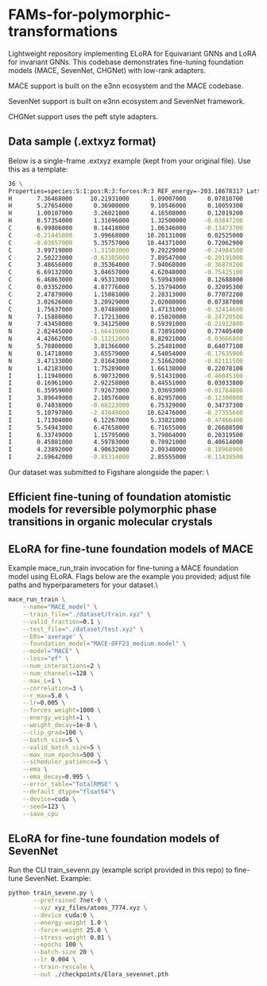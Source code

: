 # FAMs-for-polymorphic-transformations

Lightweight repository implementing ELoRA for Equivariant GNNs and LoRA for invariant GNNs.
This codebase demonstrates fine-tuning foundation models (MACE, SevenNet, CHGNet) with low-rank adapters.

MACE support is built on the e3nn ecosystem and the MACE codebase.

SevenNet support is built on e3nn ecosystem and SevenNet framework.

CHGNet support uses the peft style adapters.

## Data sample (.extxyz format)
Below is a single-frame .extxyz example (kept from your original file). Use this as a template:
```bash
36 \
Properties=species:S:1:pos:R:3:forces:R:3 REF_energy=-203.18678317 Lattice="7.75640000 0.00000000 0.00000000 -0.11045220 10.71853092 0.00000000 -0.17760577 -3.80304806 11.13449525" \
H       7.36468000     10.21931000      1.09007000      0.07810700     -0.01555800      0.12200500 \
H       5.27654000      0.36900000      9.10546000      0.10059300      0.06820700      0.00643600 \
H       1.00107000      3.26021000      4.16508000      0.12019200      0.00215600     -0.14753200 \
H       0.57354000      1.31696000      1.32500000     -0.03847200      0.10923100      0.02317900 \
C       6.99806000      8.14418000      1.06346000     -0.13473700     -0.72076100      0.06783300 \
C      -0.21445000      3.99668000     10.20131000      0.02525000      0.18346500     -0.51738800 \
C      -0.03657000      5.35757000     10.44371000      0.72062900      0.25167600     -0.72249500 \
C       3.99719000     -1.31503000      9.29229000     -0.24984500     -0.63551900      0.15232500 \
C       2.50223000     -0.63385000      7.89547000     -0.20191000      0.33941200     -0.26274600 \
C       3.48656000      0.35364000      7.94068000     -0.36870200      0.59692900     -0.76930200 \
C       6.69132000      3.04657000      4.62048000     -0.75425100     -0.15612700      0.08688600 \
C       6.46863000      4.95313000      5.59943000      0.12688000      0.18069400      0.04985400 \
C       0.03352000      4.87776000      5.15794000      0.32095300      0.81993100      0.32503900 \
C       2.47879000      1.15081000      2.28313000      0.77072200     -0.06172900      0.36974800 \
C       3.02626000      3.20929000      2.02080000      0.07387000      0.24219500     -0.07278900 \
C       1.75637000      3.07488000      1.47131000     -0.32414600      1.02384500     -0.15222600 \
N       7.15880000      7.17213000      0.15020000     -0.24720500      0.70673700      0.71204800 \
N       7.43450000      9.34125000      0.59391000     -0.21912800     -0.17708500     -0.00458300 \
N       2.82445000     -1.66419000      8.73891000      0.77405400      0.12378700      0.37069100 \
N       4.42662000     -0.11212000      8.82921000     -0.03666800     -0.22484500      0.19939800 \
N       5.78800000      3.81366000      5.25481000      0.64077100     -0.42168200     -0.43371800 \
N       0.14718000      3.65579000      4.54054000     -0.17635900     -0.08744200      0.10072800 \
N       3.47133000      2.01643000      2.51662000     -0.82111500     -0.51866500     -0.10758400 \
N       1.42183000      1.75289000      1.66138000      0.22078100     -0.19384700      0.07633800 \
I       1.11940000      6.90732000      9.51431000     -0.46045300     -0.52713700      0.32542400 \
I       0.16961000      2.92258000      8.44551000      0.03033800      0.18793700      0.31335300 \
I       6.35959000      7.92673000      3.03693000     -0.01764800     -0.05214700     -0.18850100 \
I       3.89649000      2.10576000      6.82957000     -0.12300000     -0.62491900      0.34683700 \
I       0.74038000     -0.68223000      6.75329000      0.34737300      0.19800800      0.19702800 \
I       5.10797000     -2.47649000     10.62476000     -0.27355600      0.16699000     -0.30137000 \
I       1.71304000      6.12267000      5.33821000     -0.47466400     -0.37443300      0.01397400 \
I       5.54943000      6.47658000      6.71655000      0.26608500     -0.21452500     -0.31163700 \
I       6.33749000      1.15795000      3.79864000      0.20319500      0.07227700      0.29907800 \
I       0.45081000      4.59783000      0.78921000      0.40614000     -0.46546000      0.10025600 \
I       4.23892000      4.90632000      2.09340000     -0.18968900     -0.01057700     -0.11252300 \
I       2.59642000     -0.85314000      2.85555000     -0.11438500      0.20898100     -0.15406500 \
```
Our dataset was submitted to Figshare alongside the paper: \
## **Efficient fine‑tuning of foundation atomistic models for reversible polymorphic phase transitions in organic molecular crystals** ##

## ELoRA for fine-tune foundation models of MACE
Example mace_run_train invocation for fine-tuning a MACE foundation model using ELoRA. Flags below are the example you provided; adjust file paths and hyperparameters for your dataset.\
```bash
mace_run_train \
    --name="MACE_model" \
    --train_file="./dataset/train.xyz" \
    --valid_fraction=0.1 \
    --test_file="./dataset/test.xyz" \
    --E0s='average' \
    --foundation_model="MACE-OFF23_medium.model" \
    --model="MACE" \
    --loss="ef" \
    --num_interactions=2 \
    --num_channels=128 \
    --max_L=1 \
    --correlation=3 \
    --r_max=5.0 \
    --lr=0.005 \
    --forces_weight=1000 \
    --energy_weight=1 \
    --weight_decay=1e-8 \
    --clip_grad=100 \
    --batch_size=5 \
    --valid_batch_size=5 \
    --max_num_epochs=500 \
    --scheduler_patience=5 \
    --ema \
    --ema_decay=0.995 \
    --error_table="TotalRMSE" \
    --default_dtype="float64"\
    --device=cuda \
    --seed=123 \
    --save_cpu 
```
## ELoRA for fine-tune foundation models of SevenNet
Run the CLI train_sevenn.py (example script provided in this repo) to fine-tune SevenNet. Example:
```bash
python train_sevenn.py \
       --pretrained 7net-0 \
       --xyz xyz_files/atoms_7774.xyz \
       --device cuda:0 \
       --energy-weight 1.0 \
       --force-weight 25.0 \
       --stress-weight 0.01 \
       --epochs 100 \
       --batch-size 20 \
       --lr 0.004 \
       --train-rescale \
       --out ./checkpoints/Elora_sevennet.pth
```

